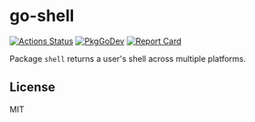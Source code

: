 # go-shell

[![Actions Status](https://github.com/twpayne/go-shell/workflows/test/badge.svg)](https://github.com/twpayne/go-shell/actions)
[![PkgGoDev](https://pkg.go.dev/badge/github.com/twpayne/go-shell)](https://pkg.go.dev/github.com/twpayne/go-shell)
[![Report Card](https://goreportcard.com/badge/github.com/twpayne/go-shell)](https://goreportcard.com/report/github.com/twpayne/go-shell)

Package `shell` returns a user's shell across multiple platforms.

## License

MIT